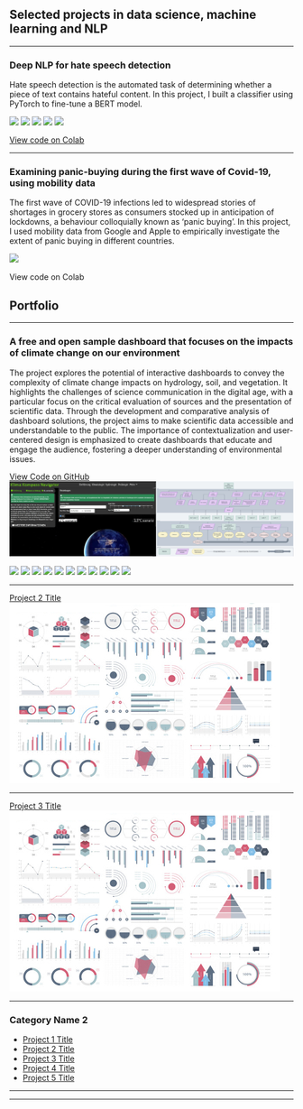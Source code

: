 ## Selected projects in data science, machine learning and NLP

---

### Deep NLP for hate speech detection

Hate speech detection is the automated task of determining whether a piece of text contains hateful content. In this project, I built a classifier using PyTorch to fine-tune a BERT model.

[![](https://img.shields.io/badge/Python-white?logo=Python)](#) [![](https://img.shields.io/badge/Jupyter-white?logo=Jupyter)](#) [![](https://img.shields.io/badge/PyTorch-white?logo=pytorch)](#) [![](https://img.shields.io/badge/Twitter-white?logo=Twitter)](#) [![](https://img.shields.io/badge/HuggingFace_Transformers-white?logo=huggingface)](#)

[View code on Colab](https://colab.research.google.com/drive/1d_q0vUpgwmbN7imUcdsbuDwJ61OuBjvO?usp=sharing)

---

### Examining panic-buying during the first wave of Covid-19, using mobility data
The first wave of COVID-19 infections led to widespread stories of shortages in grocery stores as consumers stocked up in anticipation of lockdowns, a behaviour colloquially known as ‘panic buying’. In this project, I used mobility data from Google and Apple to empirically investigate the extent of panic buying in different countries.

<img src="images/mobility.png?raw=true" />

View code on Colab

## Portfolio

---

### A free and open sample dashboard that focuses on the impacts of climate change on our environment

The project explores the potential of interactive dashboards to convey the complexity of climate change impacts on hydrology, soil, and vegetation. It highlights the challenges of science communication in the digital age, with a particular focus on the critical evaluation of sources and the presentation of scientific data. Through the development and comparative analysis of dashboard solutions, the project aims to make scientific data accessible and understandable to the public. The importance of contextualization and user-centered design is emphasized to create dashboards that educate and engage the audience, fostering a deeper understanding of environmental issues.

[View Code on GitHub](https://github.com/Neon-Purplelight/klima_kompass_navigator)
<img src="images/kkn_thumbnail.jpg?raw=true"/>

[![](https://img.shields.io/badge/Python-green?logo=Python)](#) [![](https://img.shields.io/badge/Jupyter-green?logo=Jupyter)](#) [![](https://img.shields.io/badge/Flask-green?logo=Flask)](#) [![](https://img.shields.io/badge/NumPy-green?logo=NumPy)](#) [![](https://img.shields.io/badge/Pandas-green?logo=Pandas)](#) [![](https://img.shields.io/badge/Shapely-green?logo=Shapely)](#) [![](https://img.shields.io/badge/GitHub-green?logo=GitHub)](#) [![](https://img.shields.io/badge/Dash-green?logo=Dash)](#) [![](https://img.shields.io/badge/Anaconda-green?logo=Anaconda)](#) [![](https://img.shields.io/badge/CSS-green?logo=CSS3)](#) [![](https://img.shields.io/badge/HTML-green?logo=HTML5)](#)


---
[Project 2 Title](https://github.com/Neon-Purplelight/portfolio/blob/master/sample_page.md)
<img src="images/dummy_thumbnail.jpg?raw=true"/>

---
[Project 3 Title](http://example.com/)
<img src="images/dummy_thumbnail.jpg?raw=true"/>

---

### Category Name 2

- [Project 1 Title](http://example.com/)
- [Project 2 Title](http://example.com/)
- [Project 3 Title](http://example.com/)
- [Project 4 Title](http://example.com/)
- [Project 5 Title](http://example.com/)

---




---
